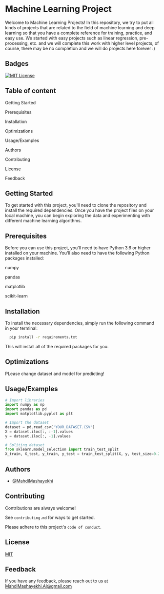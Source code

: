 
# Machine Learning Project

Welcome to Machine Learning Projects! In this repository, we try to put all kinds of projects that are related to the field of machine learning and deep learning so that you have a complete reference for training, practice, and easy use. We started with easy projects such as linear regression, pre-processing, etc. and we will complete this work with higher level projects, of course, there may be no completion and we will do projects here forever :)



## Badges


[![MIT License](https://img.shields.io/badge/License-MIT-green.svg)](https://choosealicense.com/licenses/mit/)



## Table of content

Getting Started

Prerequisites

Installation

Optimizations

Usage/Examples

Authors

Contributing

License

Feedback
## Getting Started

To get started with this project, you'll need to clone the repository and install the required dependencies. Once you have the project files on your local machine, you can begin exploring the data and experimenting with different machine learning algorithms.
## Prerequisites

Before you can use this project, you'll need to have Python 3.6 or higher installed on your machine. You'll also need to have the following Python packages installed:


numpy

pandas

matplotlib

scikit-learn



## Installation

To install the necessary dependencies, simply run the following command in your terminal:

```bash
  pip install -r requirements.txt
```

This will install all of the required packages for you.


    
## Optimizations

PLease change dataset and model for predicting!


## Usage/Examples

```python
# Import libraries
import numpy as np
import pandas as pd
import matplotlib.pyplot as plt

# Import the dataset
dataset = pd.read_csv('YOUR_DATASET.CSV')
X = dataset.iloc[:, :-1].values
y = dataset.iloc[:, -1].values

# Spliting dataset
from sklearn.model_selection import train_test_split
X_train, X_test, y_train, y_test = train_test_split(X, y, test_size=0.2, random_state=0)
```


## Authors

- [@MahdiMashayekhi](https://github.com/MahdiMashayekhi-AI)


## Contributing

Contributions are always welcome!

See `contributing.md` for ways to get started.

Please adhere to this project's `code of conduct`.


## License

[MIT](https://choosealicense.com/licenses/mit/)


## Feedback

If you have any feedback, please reach out to us at MahdiMashayekhi.Ai@gmail.com

